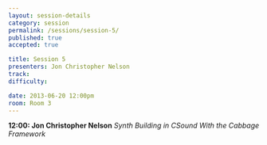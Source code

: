 ```yaml
---
layout: session-details
category: session
permalink: /sessions/session-5/
published: true
accepted: true

title: Session 5
presenters: Jon Christopher Nelson
track:
difficulty:

date: 2013-06-20 12:00pm
room: Room 3
---
```


**12:00: Jon Christopher Nelson**
_Synth Building in CSound With the Cabbage Framework_
